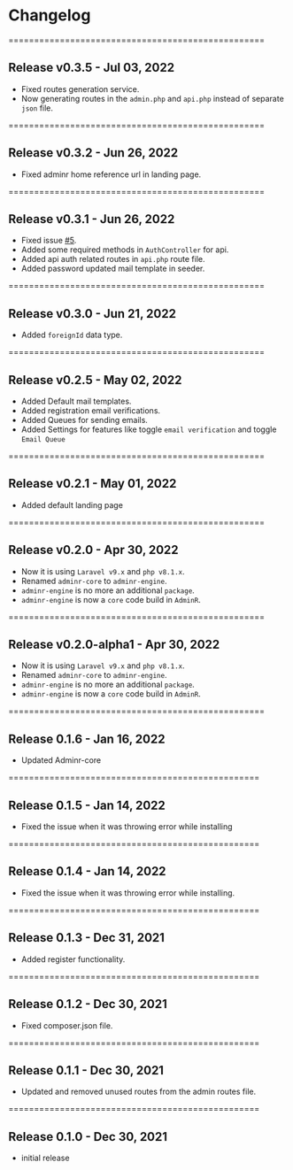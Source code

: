 # Changelog

==================================================

## Release v0.3.5 - Jul 03, 2022

- Fixed routes generation service.
- Now generating routes in the `admin.php` and `api.php` instead of separate `json` file.

==================================================

## Release v0.3.2 - Jun 26, 2022

- Fixed adminr home reference url in landing page.

==================================================

## Release v0.3.1 - Jun 26, 2022

- Fixed issue [#5](https://github.com/thedevsbuddy/adminr/issues/5).
- Added some required methods in `AuthController` for api.
- Added api auth related routes in `api.php` route file.
- Added password updated mail template in seeder.

==================================================

## Release v0.3.0 - Jun 21, 2022

- Added ```foreignId``` data type.

==================================================
## Release v0.2.5 - May 02, 2022

- Added Default mail templates.
- Added registration email verifications.
- Added Queues for sending emails.
- Added Settings for features like toggle ```email verification``` and toggle ```Email Queue```

==================================================

## Release v0.2.1 - May 01, 2022

- Added default landing page

==================================================

## Release v0.2.0 - Apr 30, 2022

- Now it is using ```Laravel v9.x``` and ```php v8.1.x```.
- Renamed ```adminr-core``` to ```adminr-engine```.
- ```adminr-engine``` is no more an additional ```package```.
- ```adminr-engine``` is now a ```core``` code build in ```AdminR```.

==================================================

## Release v0.2.0-alpha1 - Apr 30, 2022

- Now it is using ```Laravel v9.x``` and ```php v8.1.x```.
- Renamed ```adminr-core``` to ```adminr-engine```.
- ```adminr-engine``` is no more an additional ```package```.
- ```adminr-engine``` is now a ```core``` code build in ```AdminR```.

==================================================

## Release 0.1.6 - Jan 16, 2022
- Updated Adminr-core

=================================================

## Release 0.1.5 - Jan 14, 2022
- Fixed the issue when it was throwing error while installing

=================================================

## Release 0.1.4 - Jan 14, 2022
- Fixed the issue when it was throwing error while installing.

=================================================

## Release 0.1.3 - Dec 31, 2021
- Added register functionality.

=================================================

## Release 0.1.2 - Dec 30, 2021
- Fixed composer.json file.

=================================================

## Release 0.1.1 - Dec 30, 2021
- Updated and removed unused routes from the admin routes file.

=================================================

## Release 0.1.0 - Dec 30, 2021
- initial release
